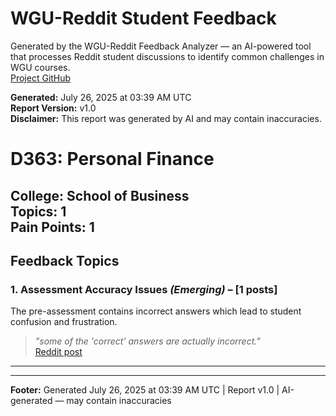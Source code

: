 # WGU-Reddit Student Feedback

Generated by the WGU-Reddit Feedback Analyzer — an AI-powered tool that processes Reddit student discussions to identify common challenges in WGU courses.  
[Project GitHub](https://wgudataninja.github.io/wgu-reddit-monitoring-pipeline/)

**Generated:** July 26, 2025 at 03:39 AM UTC  
**Report Version:** v1.0  
**Disclaimer:** This report was generated by AI and may contain inaccuracies.  
# D363: Personal Finance
**College:** School of Business  
**Topics:** 1  
**Pain Points:** 1  
---
## Feedback Topics
### 1. Assessment Accuracy Issues _(Emerging)_ – [1 posts]
The pre-assessment contains incorrect answers which lead to student confusion and frustration.  
> _"some of the 'correct' answers are actually incorrect."_  
> [Reddit post](https://reddit.com/comments/1kupx3x)  
---
---
**Footer:** Generated July 26, 2025 at 03:39 AM UTC | Report v1.0 | AI-generated — may contain inaccuracies  